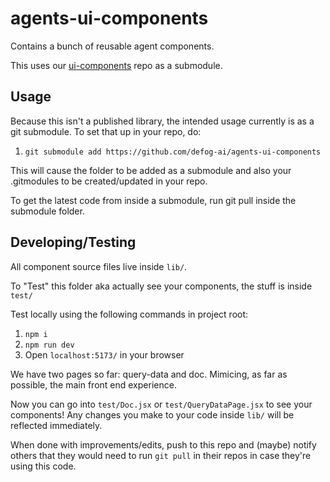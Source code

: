 # agents-ui-components

Contains a bunch of reusable agent components.

This uses our [ui-components](https://github.com/defog-ai/ui-components) repo as a submodule.

## Usage

Because this isn't a published library, the intended usage currently is as a git submodule. To set that up in your repo, do:

1. `git submodule add https://github.com/defog-ai/agents-ui-components`

This will cause the folder to be added as a submodule and also your .gitmodules to be created/updated in your repo.

To get the latest code from inside a submodule, run git pull inside the submodule folder.

## Developing/Testing

All component source files live inside `lib/`.

To "Test" this folder aka actually see your components, the stuff is inside `test/`

Test locally using the following commands in project root:

1. `npm i`
2. `npm run dev`
3. Open `localhost:5173/` in your browser

We have two pages so far: query-data and doc. Mimicing, as far as possible, the main front end experience.

Now you can go into `test/Doc.jsx` or `test/QueryDataPage.jsx` to see your components! Any changes you make to your code inside `lib/` will be reflected immediately.

When done with improvements/edits, push to this repo and (maybe) notify others that they would need to run `git pull` in their repos in case they're using this code.
